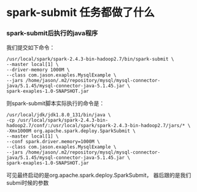 # spark-submit 任务都做了什么  
### spark-submit后执行的java程序  
我们提交如下命令：  
```
/usr/local/spark/spark-2.4.3-bin-hadoop2.7/bin/spark-submit \
--master local[1] \
--driver-memory 1000M \
--class com.jason.exaples.MysqlExample \
--jars /home/jason/.m2/repository/mysql/mysql-connector-java/5.1.45/mysql-connector-java-5.1.45.jar \
spark-exaples-1.0-SNAPSHOT.jar
```

则spark-submit脚本实际执行的命令是：  
```
/usr/local/jdk/jdk1.8.0_131/bin/java \
-cp /usr/local/spark/spark-2.4.3-bin-hadoop2.7/conf/:/usr/local/spark/spark-2.4.3-bin-hadoop2.7/jars/* \
-Xmx1000M org.apache.spark.deploy.SparkSubmit \
--master local[1] \
--conf spark.driver.memory=1000M \
--class com.jason.exaples.MysqlExample \
--jars /home/jason/.m2/repository/mysql/mysql-connector-java/5.1.45/mysql-connector-java-5.1.45.jar \
spark-exaples-1.0-SNAPSHOT.jar
```
可见最终启动的是org.apache.spark.deploy.SparkSubmit， 器后跟的是我们submi时候的参数  

